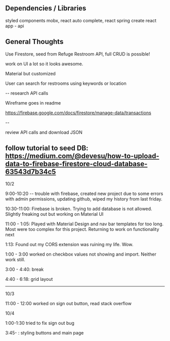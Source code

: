 ## Dependencies / Libraries

styled components
mobx, react auto complete, react spring
create react app - api

## General Thoughts

Use Firestore, seed from Refuge Restroom API, full CRUD is possible!

work on UI a lot so it looks awesome.

Material but customized

User can search for restrooms using keywords or location

-- research API calls

Wireframe goes in readme

https://firebase.google.com/docs/firestore/manage-data/transactions

--

<!-- The core Firebase JS SDK is always required and must be listed first -->
<script src="/__/firebase/7.21.1/firebase-app.js"></script>

<!-- TODO: Add SDKs for Firebase products that you want to use
     https://firebase.google.com/docs/web/setup#available-libraries -->
<script src="/__/firebase/7.21.1/firebase-analytics.js"></script>

<!-- Initialize Firebase -->
<script src="/__/firebase/init.js"></script>

review API calls and download JSON

## follow tutorial to seed DB: https://medium.com/@devesu/how-to-upload-data-to-firebase-firestore-cloud-database-63543d7b34c5

10/2

9:00-10:20 -- trouble with firebase, created new project due to some errors with admin permissions, updating github, wiped my history from last friday.

10:30-11:00: Firebase is broken. Trying to add database is not allowed. Slightly freaking out but working on Material UI

11:00 - 1:05: Played with Material Design and nav bar templates for too long. Most were too complex for this project. Returning to work on functionality next

1:13: Found out my CORS extension was ruining my life. Wow.

1:00 - 3:00 worked on checkbox values not showing and import. Neither work still.

3:00 - 4:40: break

4:40 - 6:18: grid layout

---

10/3

11:00 - 12:00 worked on sign out button, read stack overflow

10/4

1:00-1:30 tried to fix sign out bug

3:45- : styling buttons and main page
